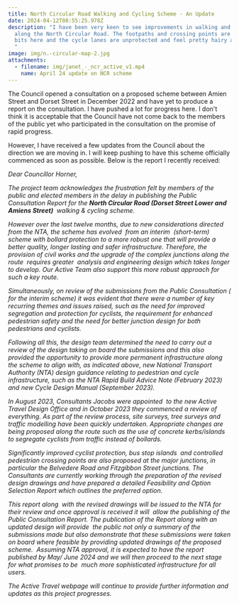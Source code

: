 ```yaml
---
title: North Circular Road Walking and Cycling Scheme - An Update
date: 2024-04-12T08:55:25.978Z
description: "I have been very keen to see improvements in walking and cycling
  along the North Circular Road. The footpaths and crossing points are often in
  bits here and the cycle lanes are unprotected and feel pretty hairy at times.
  "
image: img/n.-circular-map-2.jpg
attachments:
  - filename: img/janet_-_ncr_active_v1.mp4
    name: April 24 update on NCR scheme
---
```

T﻿he Council opened a consultation on a proposed scheme between Amien Street and Dorset Street in December 2022 and have yet to produce a report on the consultation. I have pushed a lot for progress here. I don't think it is acceptable that the Council have not come back to the members of the public yet who participated in the consultation on the promise of rapid progress.

H﻿owever, I have received a few updates from the Council about the direction we are moving in. I will keep pushing to have this scheme officially commenced as soon as possible. Below is the report I recently received:

<!--StartFragment-->

*Dear Councillor Horner,*



*The project team acknowledges the frustration felt by members of the public and elected members in the delay in publishing the Public Consultation Report for the **North Circular Road (Dorset Street Lower and Amiens Street)**  walking & cycling scheme.*



*However over the last twelve months, due to new considerations directed from the NTA, the scheme has evolved  from an interim  (short-term) scheme with bollard protection to a more robust one that will provide a better quality, longer lasting and safer infrastructure. Therefore, the provision of civil works and the upgrade of the complex junctions along the route  requires greater  analysis and engineering design which takes longer to develop. Our Active Team also support this more robust approach for such a key route.*



*Simultaneously, on review of the submissions from the Public Consultation ( for the interim scheme) it was evident that there were a number of key recurring themes and issues raised, such as the need for improved segregation and protection for cyclists, the requirement for enhanced pedestrian safety and the need for better junction design for both pedestrians and cyclists.*



*Following all this, the design team determined the need to carry out a review of the design taking on board the submissions and this also provided the opportunity to provide more permanent infrastructure along the scheme to align with, as indicated above, new National Transport Authority (NTA) design guidance relating to pedestrian and cycle infrastructure, such as the NTA Rapid Build Advice Note (February 2023) and new Cycle Design Manual (September 2023).*



*In August 2023, Consultants Jacobs were appointed  to the new Active Travel Design Office and in October 2023 they commenced a review of everything. As part of the review process, site surveys, tree surveys and traffic modelling have been quickly undertaken. Appropriate changes are being proposed along the route such as the use of concrete kerbs/islands to segregate cyclists from traffic instead of bollards.*



*Significantly improved cyclist protection, bus stop islands  and controlled pedestrian crossing points are also proposed at the major junctions, in particular the Belvedere Road and Fitzgibbon Street junctions. The Consultants are currently working through the preparation of the revised design drawings and have prepared a detailed Feasibility and Option Selection Report which outlines the preferred option.*



*This report along  with the revised drawings will be issued to the NTA for their review and once approval is received it will  allow the publishing of the Public Consultation Report. The publication of the Report along with an updated design will provide  the public not only a summary of the submissions made but also demonstrate that these submissions were taken on board where feasible by providing updated drawings of the proposed scheme.  Assuming NTA approval, it is expected to have the report published by May/ June 2024 and we will then proceed to the next stage for what promises to be  much more sophisticated infrastructure for all users.*



*The Active Travel webpage will continue to provide further information and updates as this project progresses.*



<!--EndFragmen